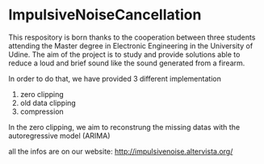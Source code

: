 # ImpulsiveNoiseCancellation
This respository is born thanks to the cooperation between three students attending the Master degree in Electronic Engineering in the University of Udine. The aim of the project is to study and provide solutions able to reduce a loud and brief sound like the sound generated from a firearm.

In order to do that, we have provided 3 different implementation

1) zero clipping
2) old data clipping
3) compression


In the zero clipping, we aim to reconstrung the missing datas with the autoregressive model (ARIMA)

all the infos are on our website: http://impulsivenoise.altervista.org/ 
